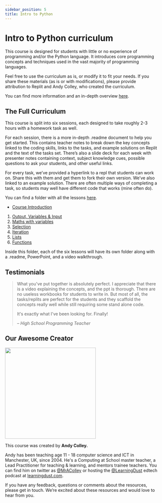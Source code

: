 ```yaml
---
sidebar_position: 5
title: Intro to Python
---
```


# Intro to Python curriculum

This course is designed for students with little or no experience of programming and/or the Python language. It introduces core programming concepts and techniques used in the vast majority of programming languages.

Feel free to use the curriculum as is, or modify it to fit your needs. If you share these materials (as is or with modifications), please provide attribution to Replit and Andy Colley, who created the curriculum.

You can find more information and an in-depth overview [here](https://docs.google.com/document/d/1DdYZkkyTZrcmFTtqmKYx6Rq4Sg_PbPNQT4_chUCZWfI/edit?usp=sharing).

## The Full Curriculum

This course is split into six sessions, each designed to take roughly 2-3 hours with a homework task as well.

For each session, there is a more in-depth .readme document to help you get started. This contains teacher notes to break down the key concepts linked to the coding skills, links to the tasks, and example solutions on Replit and the text of the tasks set. There’s also a slide deck for each week with presenter notes containing context, subject knowledge cues, possible questions to ask your students, and other useful links.

For every task, we’ve provided a hyperlink to a repl that students can work on. Share this with them and get them to fork their own version. We’ve also linked to an example solution. There are often multiple ways of completing a task, so students may well have different code that works (mine often do).

You can find a folder with all the lessons [here](https://drive.google.com/drive/folders/1w1UZLD2sMQlEeFvOVmjUxk4WU8p0o8dJ?usp=sharing). 
- [Course Introduction](https://docs.google.com/document/d/1DdYZkkyTZrcmFTtqmKYx6Rq4Sg_PbPNQT4_chUCZWfI/edit?usp=sharing)
1. [Output, Variables & Input](https://drive.google.com/drive/folders/1GB5NZGE9-soL4MRH46Oj19ZZmF_nrKhU?usp=sharing)
2. [Maths with variables](https://drive.google.com/drive/folders/1U0QgaWsiGyTr_-06sXMesWvcQPujQntu?usp=sharing)
3. [Selection](https://drive.google.com/drive/folders/10Ltumn60X_1Pwgw-6YujfP2f5gSssiWb?usp=sharing)
4. [Iteration](https://drive.google.com/drive/folders/1_aqB0sW9IZ4f88th1-RvuldONGY1qQ1C?usp=sharing)
5. [Lists](https://drive.google.com/drive/folders/10YC6os7LzPws3A9MuG8-gfWgEH_QlG0L)
6. [Functions](https://drive.google.com/drive/folders/1sCrG1jgwffcZ9uXHroubKvea6YGfrEUm?usp=sharing)

Inside this folder, each of the six lessons will have its own folder along with a .readme, PowerPoint, and a video walkthrough.

## Testimonials

> What you've put together is absolutely perfect. I appreciate that there is a video explaining the concepts, and the ppt is thorough. There are no useless workbooks for students to write in. But most of all, the tasks/replits are perfect for the students and they scaffold the concepts really well while still requiring some stand alone code.
> 
> It's exactly what I've been looking for. Finally!
> 
> *– High School Programming Teacher*

## Our Awesome Creator

<img class="profile_pic" src="https://replit-docs-images.util.repl.co/images/curriculumImg/andy.jpg" width="300px"/>

This course was created by **Andy Colley.**

Andy has been teaching age 11 - 18 computer science and ICT in Manchester, UK, since 2004. He's a Computing at School master teacher, a Lead Practitioner for teaching & learning, and mentors trainee teachers. You can find him on twitter as [@MrAColley](https://twitter.com/mracolley) or hosting the [@LearningDust](https://twitter.com/learningdust) edtech podcast at [learningdust.com](https://www.learningdust.com/).

If you have any feedback, questions or comments about the resources, please get in touch. We’re excited about these resources and would love to hear from you.
